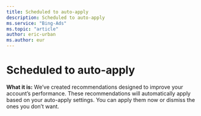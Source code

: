 ```yaml
---
title: Scheduled to auto-apply
description: Scheduled to auto-apply
ms.service: "Bing-Ads"
ms.topic: "article"
author: eric-urban
ms.author: eur
---
```


# Scheduled to auto-apply

**What it is:**  We’ve created recommendations designed to improve your account’s performance. These recommendations will automatically apply based on your auto-apply settings. You can apply them now or dismiss the ones you don’t want.


